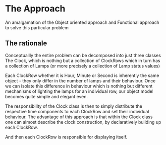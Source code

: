 # The Approach

An amalgamation of the Object oriented approach and Functional approach to solve this particular problem

## The rationale

Conceptuallly the entire problem can be decomposed into just three classes The Clock, which is nothing but a collection of ClockRows which in turn has a collection of Lamps (or more precisely a collection of Lamp status values)

Each ClockRow whether it is Hour, Minute or Second is inherently the same object - they only differ in the number of lamps and their behaviour. Once we can isolate this difference in behaviour which is nothing but different mechanisms of lighting the lamps for an individual row, our object model becomes quite simple and elegant even.

The responsibility of the Clock class is then to simply distribute the respective time components to each ClockRow and set their individual behaviour. The advantage of this approach is that within the Clock class one can almost describe the clock construction, by declaratively building up each ClockRow.

And then each ClockRow is responsible for displaying itself. 
